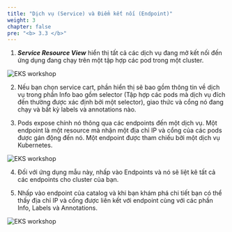 ```yaml
---
title: "Dịch vụ (Service) và Điểm kết nối (Endpoint)"
weight: 3
chapter: false
pre: "<b> 3.3 </b>"
---
```


1. **_Service Resource View_** hiển thị tất cả các dịch vụ đang mở kết nối đến ứng dụng đang chạy trên một tập hợp các pod trong một cluster.

![EKS workshop](/images/0005/00019.png?featherlight=false&width=90pc)

2. Nếu bạn chọn service cart, phần hiển thị sẽ bao gồm thông tin về dịch vụ trong phần Info bao gồm selector (Tập hợp các pods mà dịch vụ đích đến thường được xác định bởi một selector), giao thức và cổng nó đang chạy và bất kỳ labels và annotations nào.

3. Pods expose chính nó thông qua các endpoints đến một dịch vụ. Một endpoint là một resource mà nhận một địa chỉ IP và cổng của các pods được gán động đến nó. Một endpoint được tham chiếu bởi một dịch vụ Kubernetes.


![EKS workshop](/images/0005/00020.png?featherlight=false&width=90pc)

4. Đối với ứng dụng mẫu này, nhấp vào Endpoints và nó sẽ liệt kê tất cả các endpoints cho cluster của bạn.

5. Nhấp vào endpoint của catalog và khi bạn khám phá chi tiết bạn có thể thấy địa chỉ IP và cổng được liên kết với endpoint cùng với các phần Info, Labels và Annotations.

![EKS workshop](/images/0005/00021.png?featherlight=false&width=90pc)
